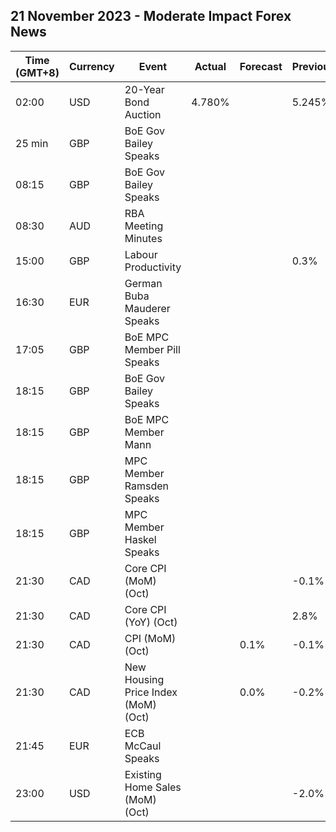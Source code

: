 ## 21 November 2023 - Moderate Impact Forex News

| Time (GMT+8) | Currency | Event | Actual | Forecast | Previous |
|------|----------|-------|--------|----------|----------|
| 02:00 | USD | 20-Year Bond Auction | 4.780% |  | 5.245% |
| 25 min | GBP | BoE Gov Bailey Speaks |  |  |  |
| 08:15 | GBP | BoE Gov Bailey Speaks |  |  |  |
| 08:30 | AUD | RBA Meeting Minutes |  |  |  |
| 15:00 | GBP | Labour Productivity |  |  | 0.3% |
| 16:30 | EUR | German Buba Mauderer Speaks |  |  |  |
| 17:05 | GBP | BoE MPC Member Pill Speaks |  |  |  |
| 18:15 | GBP | BoE Gov Bailey Speaks |  |  |  |
| 18:15 | GBP | BoE MPC Member Mann |  |  |  |
| 18:15 | GBP | MPC Member Ramsden Speaks |  |  |  |
| 18:15 | GBP | MPC Member Haskel Speaks |  |  |  |
| 21:30 | CAD | Core CPI (MoM) (Oct) |  |  | -0.1% |
| 21:30 | CAD | Core CPI (YoY) (Oct) |  |  | 2.8% |
| 21:30 | CAD | CPI (MoM) (Oct) |  | 0.1% | -0.1% |
| 21:30 | CAD | New Housing Price Index (MoM) (Oct) |  | 0.0% | -0.2% |
| 21:45 | EUR | ECB McCaul Speaks |  |  |  |
| 23:00 | USD | Existing Home Sales (MoM) (Oct) |  |  | -2.0% |
